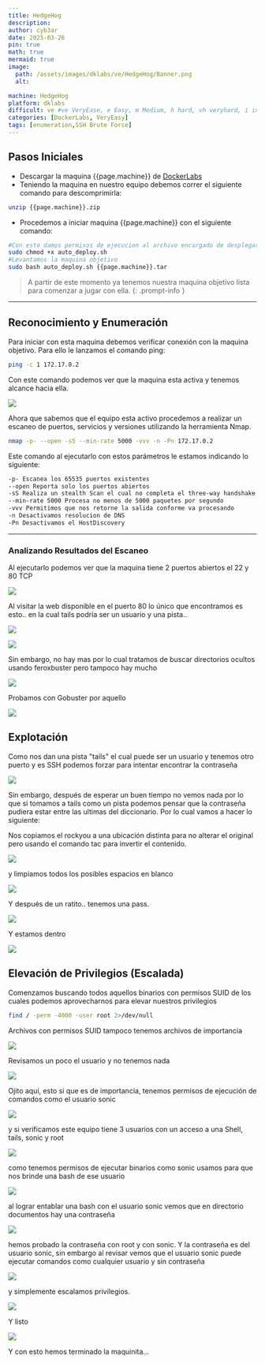 ```yaml
---
title: HedgeHog
description:
author: cyb3ar
date: 2025-03-26
pin: true
math: true
mermaid: true
image:
  path: /assets/images/dklabs/ve/HedgeHog/Banner.png
  alt: 

machine: HedgeHog
platform: dklabs
difficult: ve #ve VeryEase, e Easy, m Medium, h hard, vh veryhard, i insane
categories: [DockerLabs, VeryEasy]
tags: [enumeration,SSH Brute Force]
---
```


## Pasos Iniciales

- Descargar la maquina {{page.machine}} de [DockerLabs](https://dockerlabs.es/)
- Teniendo la maquina en nuestro equipo debemos correr el siguiente comando para descomprimirla:

```bash
unzip {{page.machine}}.zip
```

- Procedemos a iniciar maquina {{page.machine}} con el siguiente comando:

```bash
#Con esto damos permisos de ejecucion al archivo encargado de desplegarnos la maquina.
sudo chmod +x auto_deploy.sh
#Levantamos la maquina objetivo
sudo bash auto_deploy.sh {{page.machine}}.tar
```

<!-- markdownlint-capture -->
<!-- markdownlint-disable -->

> A partir de este momento ya tenemos nuestra maquina objetivo lista para comenzar a jugar con ella.
{: .prompt-info }

<!-- markdownlint-restore -->

----------------------------------------------------------------------------

## Reconocimiento y Enumeración

Para iniciar con esta maquina debemos verificar conexión con la maquina objetivo. Para ello le lanzamos el comando ping:

```bash
ping -c 1 172.17.0.2
```

Con este comando podemos ver que la maquina esta activa y tenemos alcance hacia ella. 

![](/assets/images/{{page.platform}}/{{page.difficult}}/{{page.machine}}/Ping.png)

Ahora que sabemos que el equipo esta activo procedemos a realizar un escaneo de puertos, servicios y versiones utilizando la herramienta Nmap.

```bash
nmap -p- --open -sS --min-rate 5000 -vvv -n -Pn 172.17.0.2
```

Este comando al ejecutarlo con estos parámetros le estamos indicando lo siguiente:

```bash
-p- Escanea los 65535 puertos existentes
--open Reporta solo los puertos abiertos
-sS Realiza un stealth Scan el cual no completa el three-way handshake (SYN / SYN-ACK / RST)
--min-rate 5000 Procesa no menos de 5000 paquetes por segundo
-vvv Permitimos que nos retorne la salida conforme va procesando
-n Desactivamos resolucion de DNS
-Pn Desactivamos el HostDiscovery
```

---------------------------------------------------------------------------------

### Analizando Resultados del Escaneo

Al ejecutarlo podemos ver que la maquina tiene 2 puertos abiertos el 22 y 80 TCP

![](/assets/images/{{page.platform}}/{{page.difficult}}/{{page.machine}}/Nmap1.png)

Al visitar la web disponible en el puerto 80 lo único que encontramos es esto.. en la cual tails podría ser un usuario y una pista.. 

![](/assets/images/{{page.platform}}/{{page.difficult}}/{{page.machine}}/Web.png)

![](/assets/images/{{page.platform}}/{{page.difficult}}/{{page.machine}}/Source.png)

Sin embargo, no hay mas por lo cual tratamos de buscar directorios ocultos usando feroxbuster pero tampoco hay mucho

![](/assets/images/{{page.platform}}/{{page.difficult}}/{{page.machine}}/Feroxbuster.png)

Probamos con Gobuster por aquello

![](/assets/images/{{page.platform}}/{{page.difficult}}/{{page.machine}}/Gobuster.png)

## Explotación 

Como nos dan una pista "tails" el cual puede ser un usuario y tenemos otro puerto y es SSH podemos forzar para intentar encontrar la contraseña

![](/assets/images/{{page.platform}}/{{page.difficult}}/{{page.machine}}/hydra1.png)

Sin embargo, después de esperar un buen tiempo no vemos nada por lo que si tomamos a tails como un pista podemos pensar que la contraseña pudiera estar entre las ultimas del diccionario. Por lo cual vamos a hacer lo siguiente:

Nos copiamos el rockyou a una ubicación distinta para no alterar el original pero usando el comando tac para invertir el contenido.

![](/assets/images/{{page.platform}}/{{page.difficult}}/{{page.machine}}/Tac.png)

y limpiamos todos los posibles espacios en blanco

![](/assets/images/{{page.platform}}/{{page.difficult}}/{{page.machine}}/Sed.png)

Y después de un ratito.. tenemos una pass.

![](/assets/images/{{page.platform}}/{{page.difficult}}/{{page.machine}}/hydra2.png)

Y estamos dentro

![](/assets/images/{{page.platform}}/{{page.difficult}}/{{page.machine}}/Compromiso.png)

## Elevación de Privilegios (Escalada)

Comenzamos buscando todos aquellos binarios con permisos SUID de los cuales podemos aprovecharnos para elevar nuestros privilegios

```bash
find / -perm -4000 -user root 2>/dev/null
```
Archivos con permisos SUID tampoco tenemos archivos de importancia

![](/assets/images/{{page.platform}}/{{page.difficult}}/{{page.machine}}/SUID.png)

Revisamos un poco el usuario y no tenemos nada

![](/assets/images/{{page.platform}}/{{page.difficult}}/{{page.machine}}/Id.png)

Ojito aquí, esto si que es de importancia, tenemos permisos de ejecución de comandos como el usuario sonic

![](/assets/images/{{page.platform}}/{{page.difficult}}/{{page.machine}}/Sudo.png)

y si verificamos este equipo tiene 3 usuarios con un acceso a una Shell, tails, sonic y root

![](/assets/images/{{page.platform}}/{{page.difficult}}/{{page.machine}}/Passwd.png)

como tenemos permisos de ejecutar binarios como sonic usamos para que nos brinde una bash de ese usuario

![](/assets/images/{{page.platform}}/{{page.difficult}}/{{page.machine}}/Move.png)

al lograr entablar una bash con el usuario sonic vemos que en directorio documentos hay una contraseña

![](/assets/images/{{page.platform}}/{{page.difficult}}/{{page.machine}}/Sonic.png)

hemos probado la contraseña con root y con sonic. Y la contraseña es del usuario sonic, sin embargo al revisar vemos que el usuario sonic puede ejecutar comandos como cualquier usuario y sin contraseña

![](/assets/images/{{page.platform}}/{{page.difficult}}/{{page.machine}}/Sudo2.png)

y simplemente escalamos privilegios.

![](/assets/images/{{page.platform}}/{{page.difficult}}/{{page.machine}}/Root.png)

Y listo

![](/assets/images/{{page.platform}}/{{page.difficult}}/{{page.machine}}/Root2.png)

Y con esto hemos terminado la maquinita...